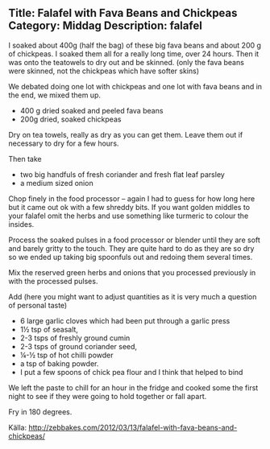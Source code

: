 Title: Falafel with Fava Beans and Chickpeas
Category: Middag
Description: falafel
---

I soaked about 400g (half the bag)  of these big fava beans and about 200 g of chickpeas. I soaked them all for a really long time, over 24 hours.  Then it was onto the teatowels to dry out and be skinned. (only the fava beans were skinned, not the chickpeas which have softer skins)

We debated doing one lot with chickpeas and one lot with fava beans and in the end, we mixed them up.

* 400 g dried soaked and peeled fava beans
* 200g dried, soaked chickpeas

Dry on tea towels, really as dry as you can get them. Leave them out if necessary to dry for a few hours.

Then take

* two  big handfuls of fresh coriander and fresh flat leaf parsley
* a medium sized onion

Chop finely in the food processor – again I had to guess for how long here but it came out ok with a few shreddy bits. If you want golden middles to your falafel omit the herbs and use something like turmeric to colour the insides.

Process the soaked pulses in a food processor or blender until they are soft and barely gritty to the touch.  They are quite hard to do as they are so dry so we ended up taking big spoonfuls out and redoing them several times.

Mix the reserved green herbs and onions that you processed previously in with the processed pulses.

Add (here you might want to adjust quantities as it is very much a question of personal taste)

* 6 large garlic cloves which had been put through a garlic press
* 1½ tsp of seasalt,
* 2-3 tsps of freshly ground cumin
* 2-3 tsps of ground coriander seed,
* ¼-½ tsp of hot chilli powder
* a tsp of baking powder.
* I put a few spoons of chick pea flour and I think that helped to bind

We left the paste to chill for an hour in the fridge and cooked some the first night to see if they were going to hold together or fall apart.

Fry in 180 degrees.

Källa: <http://zebbakes.com/2012/03/13/falafel-with-fava-beans-and-chickpeas/>
